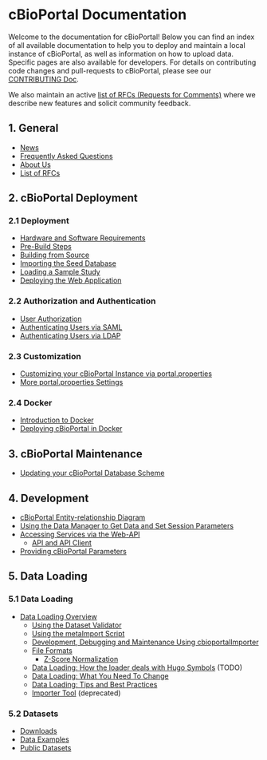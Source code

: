 # cBioPortal Documentation

Welcome to the documentation for cBioPortal! Below you can find an index of all available documentation to help you to deploy and maintain a local instance of cBioPortal, as well as information on how to upload data. Specific pages are also available for developers. For details on contributing code changes and pull-requests to cBioPortal, please see our [CONTRIBUTING Doc](https://github.com/cBioPortal/cbioportal/blob/master/CONTRIBUTING.md).

We also maintain an active [list of RFCs (Requests for Comments)](RFC-List.md) where we describe new features and solicit community feedback.


## 1. General
* [News](News.md)
* [Frequently Asked Questions](FAQ.md)
* [About Us](About-Us.md)
* [List of RFCs](RFC-List.md)

## 2. cBioPortal Deployment
### 2.1 Deployment
* [Hardware and Software Requirements](System-Requirements.md)
* [Pre-Build Steps](Pre-Build-Steps.md)
* [Building from Source](Build-from-Source.md)
* [Importing the Seed Database](Import-the-Seed-Database.md)
* [Loading a Sample Study](Load-Sample-Cancer-Study.md)  
* [Deploying the Web Application](Deploying.md)

### 2.2 Authorization and Authentication
* [User Authorization](User-Authorization.md)
* [Authenticating Users via SAML](Authenticating-Users-via-SAML.md)
* [Authenticating Users via LDAP](Authenticating-Users-via-LDAP.md)

### 2.3 Customization 
* [Customizing your cBioPortal Instance via portal.properties](Customizing-your-instance-of-cBioPortal.md)
* [More portal.properties Settings](portal.properties-Reference.md)

### 2.4 Docker
* [Introduction to Docker](Docker-Introduction.md)
* [Deploying cBioPortal in Docker](Build-from-Docker.md)

## 3. cBioPortal Maintenance
* [Updating your cBioPortal Database Scheme](Updating-your-cBioPortal-installation.md)

## 4. Development      
* [cBioPortal Entity-relationship Diagram](cBioPortal-ER-Diagram.md)
* [Using the Data Manager to Get Data and Set Session Parameters](Data-Manager.md)
* [Accessing Services via the Web-API](cBioPortal-Web-API.md)
   * [API and API Client](The-API-and-API-Client-[Beta].md)
* [Providing cBioPortal Parameters](providing-cBioPortal-parameters.md)

## 5. Data Loading
### 5.1 Data Loading
* [Data Loading Overview](Data-Loading.md)
   * [Using the Dataset Validator](Using-the-dataset-validator.md)
   * [Using the metaImport Script](Using-the-metaImport-script.md)
   * [Development, Debugging and Maintenance Using cbioportalImporter](Development,-debugging-and-maintenance-mode-using-cbioportalImporter.md)
   * [File Formats](File-Formats.md)
       * [Z-Score Normalization](Z-Score-normalization-script.md)
   * [Data Loading: How the loader deals with Hugo Symbols](Data-Loading-How-the-loader-deals-with-Hugo-symbols.md) (TODO)    
   * [Data Loading: What You Need To Change](Data-Loading-What-You-Need-To-Change.md)
   * [Data Loading: Tips and Best Practices](Data-Loading-Tips-and-Best-Practices.md)
   * [Importer Tool](Importer-Tool.md) (deprecated)

### 5.2 Datasets
* [Downloads](Downloads.md)
* [Data Examples](Data-Examples.md)
* [Public Datasets](Public-datasets.md)


